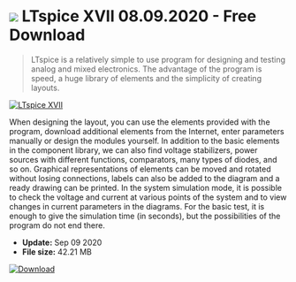 # ![](https://cdn.softexe.net/static/icon/win.gif) LTspice XVII 08.09.2020 - Free Download

> LTspice is a relatively simple to use program for designing and testing analog and mixed electronics. The advantage of the program is speed, a huge library of elements and the simplicity of creating layouts.

[![LTspice XVII](https://gallery.dpcdn.pl/imgc/Tools/1175/g_-_420x350_1.5_-_x20101026145019.png)](https://softexe.net/win/multimedia/cad/ltspice-xvii:hbRf.html)

When designing the layout, you can use the elements provided with the program, download additional elements from the Internet, enter parameters manually or design the modules yourself. In addition to the basic elements in the component library, we can also find voltage stabilizers, power sources with different functions, comparators, many types of diodes, and so on. Graphical representations of elements can be moved and rotated without losing connections, labels can also be added to the diagram and a ready drawing can be printed.
 In the system simulation mode, it is possible to check the voltage and current at various points of the system and to view changes in current parameters in the diagrams. For the basic test, it is enough to give the simulation time (in seconds), but the possibilities of the program do not end there.


- **Update:** Sep 09 2020
- **File size:** 42.21 MB

[![Download](https://cdn.softexe.net/static/img/download.png)](https://softexe.net/win/multimedia/cad/ltspice-xvii:hbRf.html)

